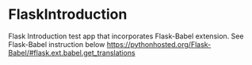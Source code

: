 # FlaskIntroduction

Flask Introduction test app that incorporates Flask-Babel extension.
See Flask-Babel instruction below
https://pythonhosted.org/Flask-Babel/#flask.ext.babel.get_translations
